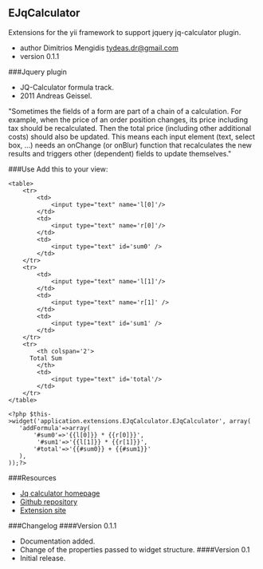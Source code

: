 EJqCalculator 
-------------
Extensions for the yii framework to support jquery jq-calculator plugin.

- author Dimitrios Mengidis <tydeas.dr@gmail.com>
- version 0.1.1

###Jquery plugin
- JQ-Calculator formula track.
- 2011 Andreas Geissel.

"Sometimes the fields of a form are part of a chain of a calculation. For example, when the price of an order position changes, its price including tax should be recalculated. Then the total price (including other additional costs) should also be updated. This means each input element (text, select box, ...) needs an onChange (or onBlur) function that recalculates the new results and triggers other (dependent) fields to update themselves."

###Use
Add this to your view:

    <table>
	    <tr>
		    <td>
			    <input type="text" name='l[0]'/>
    		</td>
	    	<td>
		    	<input type="text" name='r[0]'/>
    		</td>
 	    	<td>
 		    	<input type="text" id='sum0' />
     		</td>
    	</tr>
    	<tr>
    		<td>
    			<input type="text" name='l[1]'/>
    		</td>
    		<td>
    			<input type="text" name='r[1]' />
    		</td>
    		<td>
    			<input type="text" id='sum1' />
    		</td>
    	</tr>
    	<tr>
    		<th colspan='2'>
          Total Sum
    		</th>
    		<td>
    			<input type="text" id='total'/>
    		</td>
    	</tr>
    </table>

    <?php $this->widget('application.extensions.EJqCalculator.EJqCalculator', array(
       'addFormula'=>array(
           '#sum0'=>'{{l[0]}} * {{r[0]}}',
            '#sum1'=>'{{l[1]}} * {{r[1]}}',
           '#total'=>'{{#sum0}} + {{#sum1}}'
       ),
    ));?>


###Resources
- [Jq calculator homepage](http://jq-calculator.sourceforge.net/)
- [Github repository](https://github.com/dmtrs/EJqCalculator)
- [Extension site](http://www.yiiframework.cok/extensions/ejqcalculator/)

###Changelog
####Version 0.1.1
- Documentation added.
- Change of the properties passed to widget structure.
####Version 0.1
- Initial release.
